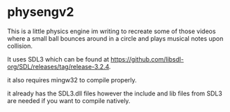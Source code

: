 # physengv2

This is a little physics engine im writing to recreate some of those videos where a small ball bounces around in a circle
and plays musical notes upon collision.

It uses SDL3 which can be found at https://github.com/libsdl-org/SDL/releases/tag/release-3.2.4.

it also requires mingw32 to compile properly.

it already has the SDL3.dll files however the include and lib files from SDL3 are needed if you want to compile natively.
